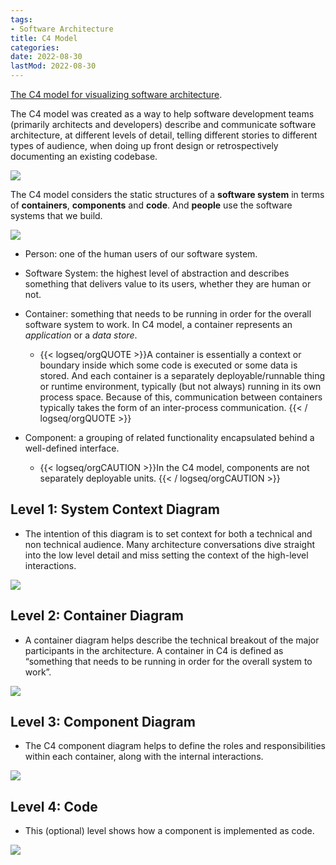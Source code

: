 ```yaml
---
tags:
- Software Architecture
title: C4 Model
categories:
date: 2022-08-30
lastMod: 2022-08-30
---
```



[The C4 model for visualizing software architecture](https://c4model.com/).

The C4 model was created as a way to help software development teams (primarily architects and developers) describe and communicate software architecture, at different levels of detail, telling different stories to different types of audience, when doing up front design or retrospectively documenting an existing codebase.

![](https://c4model.com/img/c4-overview.png)

The C4 model considers the static structures of a **software system** in terms of **containers**, **components** and **code**. And **people** use the software systems that we build.

![](https://c4model.com/img/abstractions.png)

  + Person: one of the human users of our software system.

  + Software System: the highest level of abstraction and describes something that delivers value to its users, whether they are human or not.

  + Container: something that needs to be running in order for the overall software system to work. In C4 model, a container represents an *application* or a *data store*.

    + {{< logseq/orgQUOTE >}}A container is essentially a context or boundary inside which some code is executed or some data is stored. And each container is a separately deployable/runnable thing or runtime environment, typically (but not always) running in its own process space. Because of this, communication between containers typically takes the form of an inter-process communication.
{{< / logseq/orgQUOTE >}}

  + Component: a grouping of related functionality encapsulated behind a well-defined interface.

    + {{< logseq/orgCAUTION >}}In the C4 model, components are not separately deployable units.
{{< / logseq/orgCAUTION >}}

## Level 1: System Context Diagram

  + The intention of this diagram is to set context for both a technical and non technical audience. Many architecture conversations dive straight into the low level detail and miss setting the context of the high-level interactions.

![](https://c4model.com/img/bigbankplc-systemcontext.png)

## Level 2: Container Diagram

  + A container diagram helps describe the technical breakout of the major participants in the architecture. A container in C4 is defined as “something that needs to be running in order for the overall system to work”.

![](https://c4model.com/img/bigbankplc-containers.png)

## Level 3: Component Diagram

  + The C4 component diagram helps to define the roles and responsibilities within each container, along with the internal interactions.

![](https://c4model.com/img/bigbankplc-components.png)

## Level 4: Code

  + This (optional) level shows how a component is implemented as code.

![](https://c4model.com/img/bigbankplc-classes.png)


